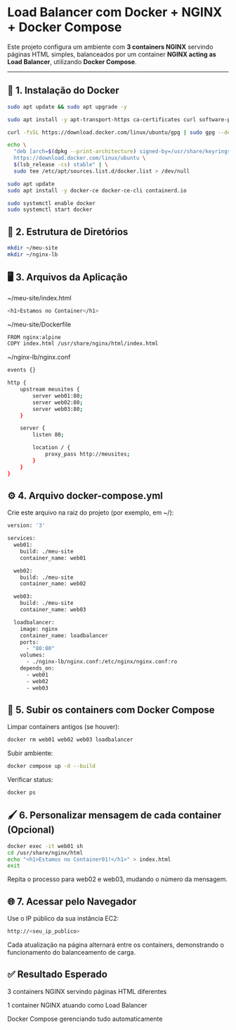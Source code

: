 # Load Balancer com Docker + NGINX + Docker Compose

Este projeto configura um ambiente com **3 containers NGINX** servindo páginas HTML simples, balanceados por um container **NGINX acting as Load Balancer**, utilizando **Docker Compose**.

---

## 🧱 1. Instalação do Docker

```bash
sudo apt update && sudo apt upgrade -y

sudo apt install -y apt-transport-https ca-certificates curl software-properties-common

curl -fsSL https://download.docker.com/linux/ubuntu/gpg | sudo gpg --dearmor -o /usr/share/keyrings/docker-archive-keyring.gpg

echo \
  "deb [arch=$(dpkg --print-architecture) signed-by=/usr/share/keyrings/docker-archive-keyring.gpg] \
  https://download.docker.com/linux/ubuntu \
  $(lsb_release -cs) stable" | \
  sudo tee /etc/apt/sources.list.d/docker.list > /dev/null

sudo apt update
sudo apt install -y docker-ce docker-ce-cli containerd.io

sudo systemctl enable docker
sudo systemctl start docker
```

## 📁 2. Estrutura de Diretórios
```bash
mkdir ~/meu-site
mkdir ~/nginx-lb
```

## 🖥️ 3. Arquivos da Aplicação
~/meu-site/index.html
```bash
<h1>Estamos no Container</h1>
```

~/meu-site/Dockerfile
```bash
FROM nginx:alpine
COPY index.html /usr/share/nginx/html/index.html
```

~/nginx-lb/nginx.conf
```bash
events {}

http {
    upstream meusites {
        server web01:80;
        server web02:80;
        server web03:80;
    }

    server {
        listen 80;

        location / {
            proxy_pass http://meusites;
        }
    }
}
```

## ⚙️ 4. Arquivo docker-compose.yml
Crie este arquivo na raiz do projeto (por exemplo, em ~/):

```bash
version: '3'

services:
  web01:
    build: ./meu-site
    container_name: web01

  web02:
    build: ./meu-site
    container_name: web02

  web03:
    build: ./meu-site
    container_name: web03

  loadbalancer:
    image: nginx
    container_name: loadbalancer
    ports:
      - "80:80"
    volumes:
      - ./nginx-lb/nginx.conf:/etc/nginx/nginx.conf:ro
    depends_on:
      - web01
      - web02
      - web03
```

## 🚀 5. Subir os containers com Docker Compose
Limpar containers antigos (se houver):
```bash
docker rm web01 web02 web03 loadbalancer
```

Subir ambiente:
```bash
docker compose up -d --build
```

Verificar status:
```bash
docker ps
```

## 🖌️ 6. Personalizar mensagem de cada container (Opcional)
```bash
docker exec -it web01 sh
cd /usr/share/nginx/html
echo "<h1>Estamos no Container01!</h1>" > index.html
exit
```
Repita o processo para web02 e web03, mudando o número da mensagem.

## 🌐 7. Acessar pelo Navegador
Use o IP público da sua instância EC2:

```bash
http://<seu_ip_publico>
```

Cada atualização na página alternará entre os containers, demonstrando o funcionamento do balanceamento de carga.

## ✅ Resultado Esperado
3 containers NGINX servindo páginas HTML diferentes

1 container NGINX atuando como Load Balancer

Docker Compose gerenciando tudo automaticamente




